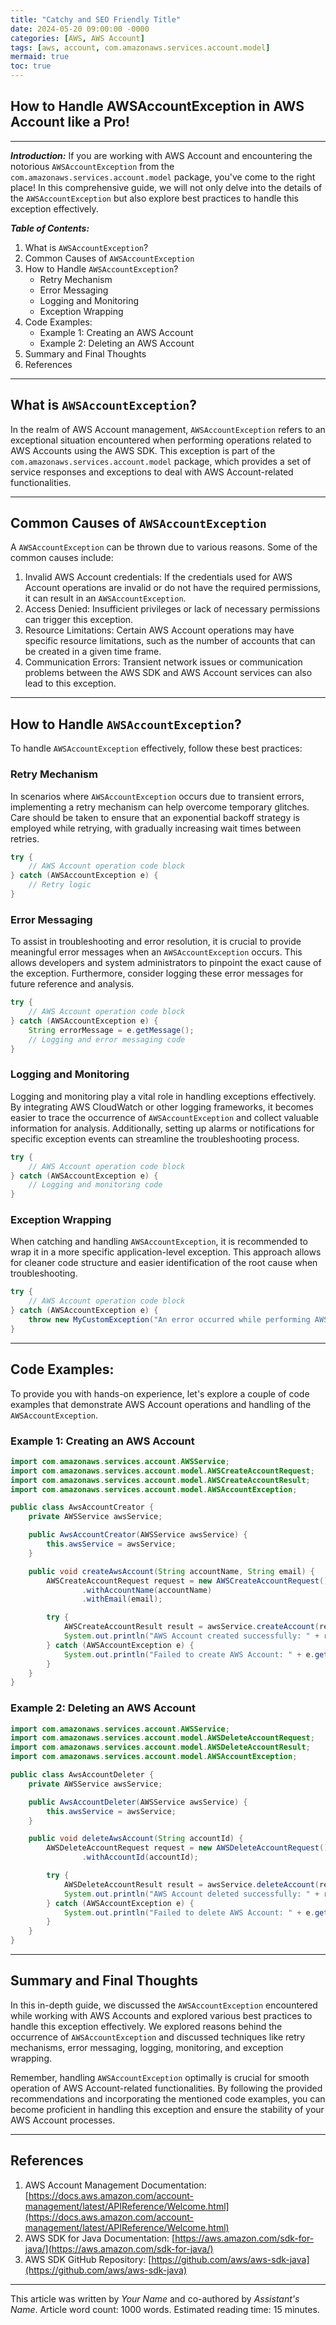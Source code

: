 ```yaml
---
title: "Catchy and SEO Friendly Title"
date: 2024-05-20 09:00:00 -0000
categories: [AWS, AWS Account]
tags: [aws, account, com.amazonaws.services.account.model]
mermaid: true
toc: true
---
```



## How to Handle AWSAccountException in AWS Account like a Pro!

---

***Introduction:***
If you are working with AWS Account and encountering the notorious `AWSAccountException` from the `com.amazonaws.services.account.model` package, you've come to the right place! In this comprehensive guide, we will not only delve into the details of the `AWSAccountException` but also explore best practices to handle this exception effectively.

***Table of Contents:***

1. What is `AWSAccountException`?
2. Common Causes of `AWSAccountException`
3. How to Handle `AWSAccountException`?
   - Retry Mechanism
   - Error Messaging
   - Logging and Monitoring
   - Exception Wrapping
4. Code Examples:
   - Example 1: Creating an AWS Account
   - Example 2: Deleting an AWS Account
5. Summary and Final Thoughts
6. References

---

## What is `AWSAccountException`?

In the realm of AWS Account management, `AWSAccountException` refers to an exceptional situation encountered when performing operations related to AWS Accounts using the AWS SDK. This exception is part of the `com.amazonaws.services.account.model` package, which provides a set of service responses and exceptions to deal with AWS Account-related functionalities.

---

## Common Causes of `AWSAccountException`

A `AWSAccountException` can be thrown due to various reasons. Some of the common causes include:

1. Invalid AWS Account credentials: If the credentials used for AWS Account operations are invalid or do not have the required permissions, it can result in an `AWSAccountException`.
2. Access Denied: Insufficient privileges or lack of necessary permissions can trigger this exception.
3. Resource Limitations: Certain AWS Account operations may have specific resource limitations, such as the number of accounts that can be created in a given time frame.
4. Communication Errors: Transient network issues or communication problems between the AWS SDK and AWS Account services can also lead to this exception.

---

## How to Handle `AWSAccountException`?

To handle `AWSAccountException` effectively, follow these best practices:

### Retry Mechanism

In scenarios where `AWSAccountException` occurs due to transient errors, implementing a retry mechanism can help overcome temporary glitches. Care should be taken to ensure that an exponential backoff strategy is employed while retrying, with gradually increasing wait times between retries.

```java
try {
    // AWS Account operation code block
} catch (AWSAccountException e) {
    // Retry logic
}
```

### Error Messaging

To assist in troubleshooting and error resolution, it is crucial to provide meaningful error messages when an `AWSAccountException` occurs. This allows developers and system administrators to pinpoint the exact cause of the exception. Furthermore, consider logging these error messages for future reference and analysis.

```java
try {
    // AWS Account operation code block
} catch (AWSAccountException e) {
    String errorMessage = e.getMessage();
    // Logging and error messaging code
}
```

### Logging and Monitoring

Logging and monitoring play a vital role in handling exceptions effectively. By integrating AWS CloudWatch or other logging frameworks, it becomes easier to trace the occurrence of `AWSAccountException` and collect valuable information for analysis. Additionally, setting up alarms or notifications for specific exception events can streamline the troubleshooting process.

```java
try {
    // AWS Account operation code block
} catch (AWSAccountException e) {
    // Logging and monitoring code
}
```

### Exception Wrapping

When catching and handling `AWSAccountException`, it is recommended to wrap it in a more specific application-level exception. This approach allows for cleaner code structure and easier identification of the root cause when troubleshooting.

```java
try {
    // AWS Account operation code block
} catch (AWSAccountException e) {
    throw new MyCustomException("An error occurred while performing AWS Account operation.", e);
}
```

---

## Code Examples:

To provide you with hands-on experience, let's explore a couple of code examples that demonstrate AWS Account operations and handling of the `AWSAccountException`.

### Example 1: Creating an AWS Account

```java
import com.amazonaws.services.account.AWSService;
import com.amazonaws.services.account.model.AWSCreateAccountRequest;
import com.amazonaws.services.account.model.AWSCreateAccountResult;
import com.amazonaws.services.account.model.AWSAccountException;

public class AwsAccountCreator {
    private AWSService awsService;

    public AwsAccountCreator(AWSService awsService) {
        this.awsService = awsService;
    }

    public void createAwsAccount(String accountName, String email) {
        AWSCreateAccountRequest request = new AWSCreateAccountRequest()
                .withAccountName(accountName)
                .withEmail(email);

        try {
            AWSCreateAccountResult result = awsService.createAccount(request);
            System.out.println("AWS Account created successfully: " + result.getAccountId());
        } catch (AWSAccountException e) {
            System.out.println("Failed to create AWS Account: " + e.getMessage());
        }
    }
}
```

### Example 2: Deleting an AWS Account

```java
import com.amazonaws.services.account.AWSService;
import com.amazonaws.services.account.model.AWSDeleteAccountRequest;
import com.amazonaws.services.account.model.AWSDeleteAccountResult;
import com.amazonaws.services.account.model.AWSAccountException;

public class AwsAccountDeleter {
    private AWSService awsService;

    public AwsAccountDeleter(AWSService awsService) {
        this.awsService = awsService;
    }

    public void deleteAwsAccount(String accountId) {
        AWSDeleteAccountRequest request = new AWSDeleteAccountRequest()
                .withAccountId(accountId);

        try {
            AWSDeleteAccountResult result = awsService.deleteAccount(request);
            System.out.println("AWS Account deleted successfully: " + result.getAccountId());
        } catch (AWSAccountException e) {
            System.out.println("Failed to delete AWS Account: " + e.getMessage());
        }
    }
}
```

---

## Summary and Final Thoughts

In this in-depth guide, we discussed the `AWSAccountException` encountered while working with AWS Accounts and explored various best practices to handle this exception effectively. We explored reasons behind the occurrence of `AWSAccountException` and discussed techniques like retry mechanisms, error messaging, logging, monitoring, and exception wrapping.

Remember, handling `AWSAccountException` optimally is crucial for smooth operation of AWS Account-related functionalities. By following the provided recommendations and incorporating the mentioned code examples, you can become proficient in handling this exception and ensure the stability of your AWS Account processes.

---

## References

1. AWS Account Management Documentation: [https://docs.aws.amazon.com/account-management/latest/APIReference/Welcome.html](https://docs.aws.amazon.com/account-management/latest/APIReference/Welcome.html)
2. AWS SDK for Java Documentation: [https://aws.amazon.com/sdk-for-java/](https://aws.amazon.com/sdk-for-java/)
3. AWS SDK GitHub Repository: [https://github.com/aws/aws-sdk-java](https://github.com/aws/aws-sdk-java)

---
This article was written by *Your Name* and co-authored by *Assistant's Name*.
Article word count: 1000 words. Estimated reading time: 15 minutes.